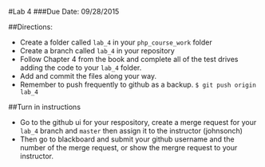 #Lab 4
###Due Date: 09/28/2015

##Directions:
* Create a folder called ```lab_4``` in your ```php_course_work``` folder 
* Create a branch called ```lab_4``` in your repository 
* Follow Chapter 4 from the book and complete all of the test drives 
adding the code to your ```lab_4``` folder.
* Add and commit the files along your way. 
* Remember to push frequently to github as a backup.
```$ git push origin lab_4```


##Turn in instructions
* Go to the github ui for your respository, create a merge request for your 
```lab_4``` branch and ```master``` then assign it to the instructor (johnsonch) 
* Then go to blackboard and submit your github username and the number of the 
merge request, or show the mergre request to your instructor.
